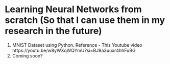 # Learning Neural Networks from scratch (So that I can use them in my research in the future)

<ol>
  <li> MNIST Dataset using Python. Reference - This Youtube video https://youtu.be/w8yWXqWQYmU?si=BJ9a3uuxr4hhFuBG</li>
  <li> Coming soon?</li>
</ol>
